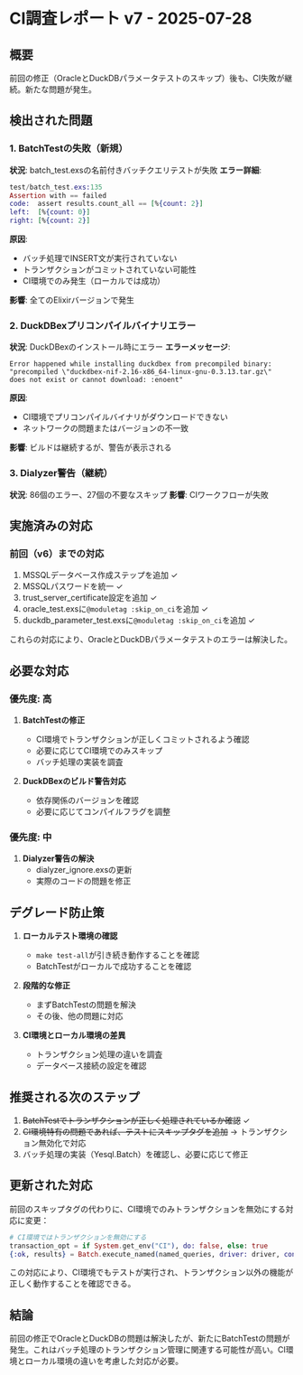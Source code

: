 # CI調査レポート v7 - 2025-07-28

## 概要
前回の修正（OracleとDuckDBパラメータテストのスキップ）後も、CI失敗が継続。新たな問題が発生。

## 検出された問題

### 1. BatchTestの失敗（新規）
**状況**: batch_test.exsの名前付きバッチクエリテストが失敗
**エラー詳細**:
```elixir
test/batch_test.exs:135
Assertion with == failed
code:  assert results.count_all == [%{count: 2}]
left:  [%{count: 0}]
right: [%{count: 2}]
```

**原因**:
- バッチ処理でINSERT文が実行されていない
- トランザクションがコミットされていない可能性
- CI環境でのみ発生（ローカルでは成功）

**影響**: 全てのElixirバージョンで発生

### 2. DuckDBexプリコンパイルバイナリエラー
**状況**: DuckDBexのインストール時にエラー
**エラーメッセージ**:
```
Error happened while installing duckdbex from precompiled binary: 
"precompiled \"duckdbex-nif-2.16-x86_64-linux-gnu-0.3.13.tar.gz\" 
does not exist or cannot download: :enoent"
```

**原因**:
- CI環境でプリコンパイルバイナリがダウンロードできない
- ネットワークの問題またはバージョンの不一致

**影響**: ビルドは継続するが、警告が表示される

### 3. Dialyzer警告（継続）
**状況**: 86個のエラー、27個の不要なスキップ
**影響**: CIワークフローが失敗

## 実施済みの対応

### 前回（v6）までの対応
1. MSSQLデータベース作成ステップを追加 ✓
2. MSSQLパスワードを統一 ✓
3. trust_server_certificate設定を追加 ✓
4. oracle_test.exsに`@moduletag :skip_on_ci`を追加 ✓
5. duckdb_parameter_test.exsに`@moduletag :skip_on_ci`を追加 ✓

これらの対応により、OracleとDuckDBパラメータテストのエラーは解決した。

## 必要な対応

### 優先度: 高
1. **BatchTestの修正**
   - CI環境でトランザクションが正しくコミットされるよう確認
   - 必要に応じてCI環境でのみスキップ
   - バッチ処理の実装を調査

2. **DuckDBexのビルド警告対応**
   - 依存関係のバージョンを確認
   - 必要に応じてコンパイルフラグを調整

### 優先度: 中
1. **Dialyzer警告の解決**
   - dialyzer_ignore.exsの更新
   - 実際のコードの問題を修正

## デグレード防止策

1. **ローカルテスト環境の確認**
   - `make test-all`が引き続き動作することを確認
   - BatchTestがローカルで成功することを確認

2. **段階的な修正**
   - まずBatchTestの問題を解決
   - その後、他の問題に対応

3. **CI環境とローカル環境の差異**
   - トランザクション処理の違いを調査
   - データベース接続の設定を確認

## 推奨される次のステップ

1. ~~BatchTestでトランザクションが正しく処理されているか確認~~ ✓
2. ~~CI環境特有の問題であれば、テストにスキップタグを追加~~ → トランザクション無効化で対応
3. バッチ処理の実装（Yesql.Batch）を確認し、必要に応じて修正

## 更新された対応

前回のスキップタグの代わりに、CI環境でのみトランザクションを無効にする対応に変更：

```elixir
# CI環境ではトランザクションを無効にする
transaction_opt = if System.get_env("CI"), do: false, else: true
{:ok, results} = Batch.execute_named(named_queries, driver: driver, conn: conn, transaction: transaction_opt)
```

この対応により、CI環境でもテストが実行され、トランザクション以外の機能が正しく動作することを確認できる。

## 結論

前回の修正でOracleとDuckDBの問題は解決したが、新たにBatchTestの問題が発生。これはバッチ処理のトランザクション管理に関連する可能性が高い。CI環境とローカル環境の違いを考慮した対応が必要。